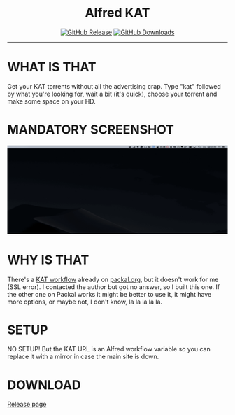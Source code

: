<h1 align="center">Alfred KAT</h1>

<p align="center">
    <a href="https://github.com/godbout/alfred-kat/releases/tag/2.0.0"><img src="https://img.shields.io/github/release/godbout/alfred-kat.svg" alt="GitHub Release"></a>
    <a href="https://github.com/godbout/alfred-kat/releases"><img src="https://img.shields.io/github/downloads/godbout/alfred-kat/total.svg" alt="GitHub Downloads"></a>
</p>

___

# WHAT IS THAT

Get your KAT torrents without all the advertising crap. Type "kat" followed by what you're looking for, wait a bit (it's quick), choose your torrent and make some space on your HD.

# MANDATORY SCREENSHOT

![Beautiful Screenshot](https://github.com/godbout/alfred-kat/blob/master/resources/screenshots/usage.gif "Beautiful Screenshot")

# WHY IS THAT

There's a [KAT workflow](http://www.packal.org/workflow/kat-search) already on [packal.org](http://www.packal.org), but it doesn't work for me (SSL error). I contacted the author but got no answer, so I built this one. If the other one on Packal works it might be better to use it, it might have more options, or maybe not, I don't know, la la la la la.

# SETUP

NO SETUP! But the KAT URL is an Alfred workflow variable so you can replace it with a mirror in case the main site is down.

# DOWNLOAD

[Release page](https://github.com/godbout/alfred-kat/releases/latest)

